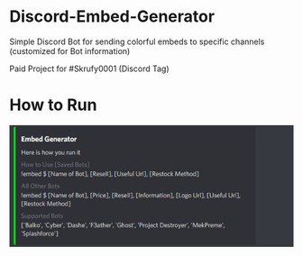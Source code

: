 # Discord-Embed-Generator
Simple Discord Bot for sending colorful embeds to specific channels (customized for Bot information)

Paid Project for #Skrufy0001 (Discord Tag)

# How to Run
![](/instructions.JPG)
